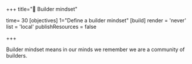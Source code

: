 +++
title="🧱 Builder mindset"

time= 30
[objectives]
  1="Define a builder mindset"
[build]
  render = 'never'
  list = 'local'
  publishResources = false

+++

Builder mindset means in our minds we remember we are a community of builders.
